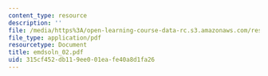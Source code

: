```yaml
---
content_type: resource
description: ''
file: /media/https%3A/open-learning-course-data-rc.s3.amazonaws.com/res-6-003-electromechanical-dynamics-spring-2009/315cf452db119ee001eafe40a8d1fa26_emdsoln_02.pdf
file_type: application/pdf
resourcetype: Document
title: emdsoln_02.pdf
uid: 315cf452-db11-9ee0-01ea-fe40a8d1fa26
---
```

